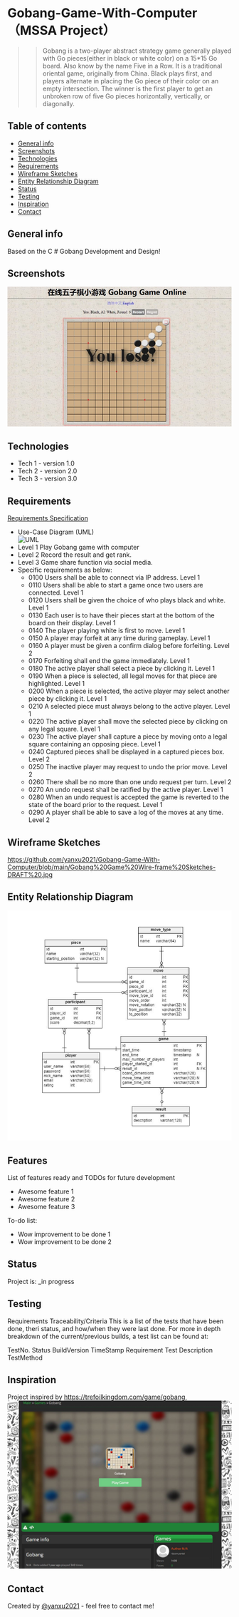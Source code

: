 # Gobang-Game-With-Computer（MSSA Project）
>>Gobang is a two-player abstract strategy game generally played with Go pieces(either in black or white color) on a 15*15 Go board. Also know by the name Five in a Row.
>It is a traditional oriental game, originally from China. 
>Black plays first, and players alternate in placing the Go piece of their color on an empty intersection. 
>The winner is the first player to get an unbroken row of five Go pieces horizontally, vertically, or diagonally.

## Table of contents
* [General info](#general-info)
* [Screenshots](#screenshots)
* [Technologies](#technologies)
* [Requirements](#Requirements)
* [Wireframe Sketches](#Wireframe-Sketches)
* [Entity Relationship Diagram](#Entity-Relationship-Diagram)
* [Status](#status)
* [Testing](#Testing)
* [Inspiration](#inspiration)
* [Contact](#contact)

## General info
Based on the C # Gobang Development and Design!

## Screenshots
![Example screenshot](https://github.com/yanxu2021/Gobang-Game-With-Computer/blob/main/GobangGame%EF%BC%88English%EF%BC%89.JPG)

## Technologies
* Tech 1 - version 1.0
* Tech 2 - version 2.0
* Tech 3 - version 3.0

## Requirements
[Requirements Specification](requirements_spec.md)
* Use-Case Diagram (UML)
<br>![UML](https://)</br>
* Level 1 Play Gobang game with computer
* Level 2 Record the result and get rank.
* Level 3 Game share function via social media. 
* Specific requirements as below:
	* 0100 Users shall be able to connect via IP address. Level 1
	* 0110 Users shall be able to start a game once two users are connected. Level 1
	* 0120 Users shall be given the choice of who plays black and white. Level 1
	* 0130 Each user is to have their pieces start at the bottom of the board on their display. Level 1
	* 0140 The player playing white is first to move. Level 1
	* 0150 A player may forfeit at any time during gameplay. Level 1
	* 0160 A player must be given a confirm dialog before forfeiting. Level 2
	* 0170 Forfeiting shall end the game immediately. Level 1
	* 0180 The active player shall select a piece by clicking it. Level 1
	* 0190 When a piece is selected, all legal moves for that piece are highlighted. Level 1
	* 0200 When a piece is selected, the active player may select another piece by clicking it. Level 1
	* 0210 A selected piece must always belong to the active player. Level 1
	* 0220 The active player shall move the selected piece by clicking on any legal square. Level 1
	* 0230 The active player shall capture a piece by moving onto a legal square containing an opposing piece. Level 1
	* 0240 Captured pieces shall be displayed in a captured pieces box. Level 2
	* 0250 The inactive player may request to undo the prior move. Level 2
	* 0260 There shall be no more than one undo request per turn. Level 2
	* 0270 An undo request shall be ratified by the active player. Level 1
	* 0280 When an undo request is accepted the game is reverted to the state of the board prior to the request. 	Level 1
	* 0290 A player shall be able to save a log of the moves at any time. Level 2

## Wireframe Sketches
https://github.com/yanxu2021/Gobang-Game-With-Computer/blob/main/Gobang%20Game%20Wire-frame%20Sketches-DRAFT%20.jpg

## Entity Relationship Diagram
![ERD](https://github.com/yanxu2021/Gobang-Game-With-Computer/blob/main/Gobang%20Game%20ERD.JPG)

## Features
List of features ready and TODOs for future development
* Awesome feature 1
* Awesome feature 2
* Awesome feature 3

To-do list:
* Wow improvement to be done 1
* Wow improvement to be done 2

## Status
Project is: _in progress

## Testing
Requirements Traceability/Criteria
This is a list of the tests that have been done, theri status, and how/when they were last done. For more in depth breakdown of the current/previous builds, a test list can be found at:

TestNo. Status BuildVersion TimeStamp Requirement Test Description TestMethod

## Inspiration
Project inspired by https://trefoilkingdom.com/game/gobang, 
![Example screenshot](https://github.com/yanxu2021/Gobang-Game-With-Computer/blob/main/Game%20Inspired.JPG)

## Contact
Created by [@yanxu2021](https://www.linkedin.com/in/yanxu2021/) - feel free to contact me!
